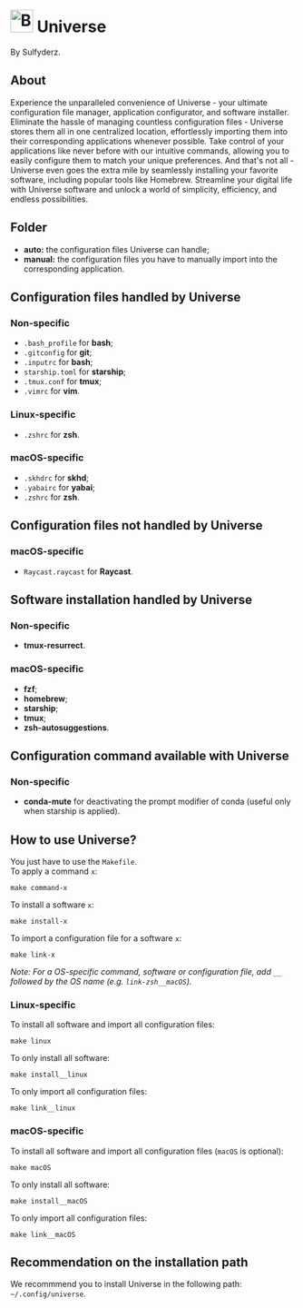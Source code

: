 # <img width="40" height="40" src="https://gitlab.com/uploads/-/system/project/avatar/24016226/galaxy.png" alt="Banner"> Universe
By Sulfyderz.

## About
Experience the unparalleled convenience of Universe - your ultimate configuration file manager, application configurator, and software installer. Eliminate the hassle of managing countless configuration files - Universe stores them all in one centralized location, effortlessly importing them into their corresponding applications whenever possible. Take control of your applications like never before with our intuitive commands, allowing you to easily configure them to match your unique preferences. And that's not all - Universe even goes the extra mile by seamlessly installing your favorite software, including popular tools like Homebrew. Streamline your digital life with Universe software and unlock a world of simplicity, efficiency, and endless possibilities.

## Folder
- **auto:** the configuration files Universe can handle;
- **manual:** the configuration files you have to manually import into the corresponding application.

## Configuration files handled by Universe
### Non-specific
- `.bash_profile` for **bash**;
- `.gitconfig` for **git**;
- `.inputrc` for **bash**;
- `starship.toml` for **starship**;
- `.tmux.conf` for **tmux**;
- `.vimrc` for **vim**.
### Linux-specific
- `.zshrc` for **zsh**.
### macOS-specific
- `.skhdrc` for **skhd**;
- `.yabairc` for **yabai**;
- `.zshrc` for **zsh**.

## Configuration files not handled by Universe
### macOS-specific
- `Raycast.raycast` for **Raycast**.

## Software installation handled by Universe
### Non-specific
- **tmux-resurrect**.
### macOS-specific
- **fzf**;
- **homebrew**;
- **starship**;
- **tmux**;
- **zsh-autosuggestions**.

## Configuration command available with Universe
### Non-specific
- **conda-mute** for deactivating the prompt modifier of conda (useful only when starship is applied).

## How to use Universe?
You just have to use the `Makefile`.<br/>
To apply a command `x`:
```
make command-x
```
To install a software `x`:
```
make install-x
```
To import a configuration file for a software `x`:
```
make link-x
```
*Note: For a OS-specific command, software or configuration file, add `__` followed by the OS name (e.g. `link-zsh__macOS`).*
### Linux-specific
To install all software and import all configuration files:
```
make linux
```
To only install all software:
```
make install__linux
```
To only import all configuration files:
```
make link__linux
```
### macOS-specific
To install all software and import all configuration files (`macOS` is optional):
```
make macOS
```
To only install all software:
```
make install__macOS
```
To only import all configuration files:
```
make link__macOS
```

## Recommendation on the installation path
We recommmend you to install Universe in the following path: `~/.config/universe`.
